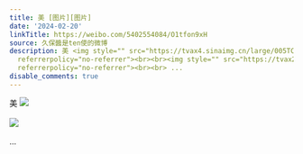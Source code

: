 ```yaml
---
title: 美 [图片][图片]
date: '2024-02-20'
linkTitle: https://weibo.com/5402554084/O1tfon9xH
source: 久保醬是ten使的微博
description: 美 <img style="" src="https://tvax4.sinaimg.cn/large/005TCz76gy1hmzy0owa71j30xc0m8wh4.jpg"
  referrerpolicy="no-referrer"><br><br><img style="" src="https://tvax2.sinaimg.cn/large/005TCz76gy1hmzy0pgbv6j30xc0m840u.jpg"
  referrerpolicy="no-referrer"><br><br> ...
disable_comments: true
---
```

美 <img style="" src="https://tvax4.sinaimg.cn/large/005TCz76gy1hmzy0owa71j30xc0m8wh4.jpg" referrerpolicy="no-referrer"><br><br><img style="" src="https://tvax2.sinaimg.cn/large/005TCz76gy1hmzy0pgbv6j30xc0m840u.jpg" referrerpolicy="no-referrer"><br><br> ...